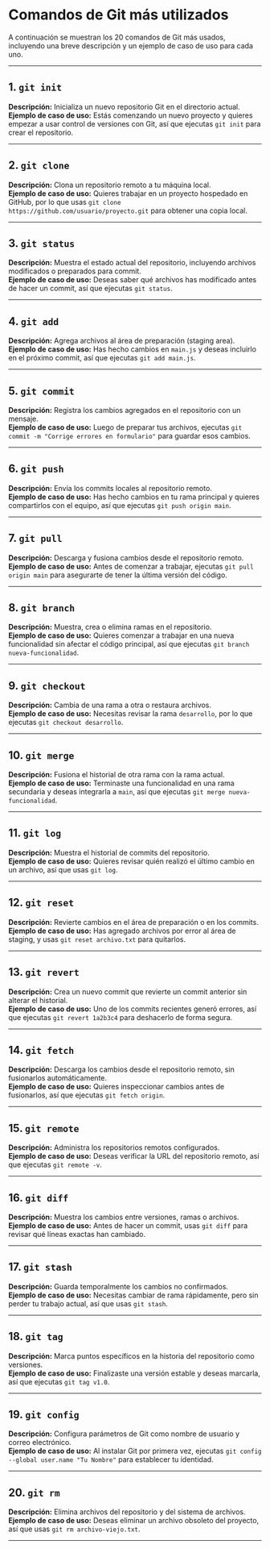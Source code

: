 
# Comandos de Git más utilizados

A continuación se muestran los 20 comandos de Git más usados, incluyendo una breve descripción y un ejemplo de caso de uso para cada uno.

---

## 1. `git init`
**Descripción:** Inicializa un nuevo repositorio Git en el directorio actual.  
**Ejemplo de caso de uso:** Estás comenzando un nuevo proyecto y quieres empezar a usar control de versiones con Git, así que ejecutas `git init` para crear el repositorio.

---

## 2. `git clone`
**Descripción:** Clona un repositorio remoto a tu máquina local.  
**Ejemplo de caso de uso:** Quieres trabajar en un proyecto hospedado en GitHub, por lo que usas `git clone https://github.com/usuario/proyecto.git` para obtener una copia local.

---

## 3. `git status`
**Descripción:** Muestra el estado actual del repositorio, incluyendo archivos modificados o preparados para commit.  
**Ejemplo de caso de uso:** Deseas saber qué archivos has modificado antes de hacer un commit, así que ejecutas `git status`.

---

## 4. `git add`
**Descripción:** Agrega archivos al área de preparación (staging area).  
**Ejemplo de caso de uso:** Has hecho cambios en `main.js` y deseas incluirlo en el próximo commit, así que ejecutas `git add main.js`.

---

## 5. `git commit`
**Descripción:** Registra los cambios agregados en el repositorio con un mensaje.  
**Ejemplo de caso de uso:** Luego de preparar tus archivos, ejecutas `git commit -m "Corrige errores en formulario"` para guardar esos cambios.

---

## 6. `git push`
**Descripción:** Envía los commits locales al repositorio remoto.  
**Ejemplo de caso de uso:** Has hecho cambios en tu rama principal y quieres compartirlos con el equipo, así que ejecutas `git push origin main`.

---

## 7. `git pull`
**Descripción:** Descarga y fusiona cambios desde el repositorio remoto.  
**Ejemplo de caso de uso:** Antes de comenzar a trabajar, ejecutas `git pull origin main` para asegurarte de tener la última versión del código.

---

## 8. `git branch`
**Descripción:** Muestra, crea o elimina ramas en el repositorio.  
**Ejemplo de caso de uso:** Quieres comenzar a trabajar en una nueva funcionalidad sin afectar el código principal, así que ejecutas `git branch nueva-funcionalidad`.

---

## 9. `git checkout`
**Descripción:** Cambia de una rama a otra o restaura archivos.  
**Ejemplo de caso de uso:** Necesitas revisar la rama `desarrollo`, por lo que ejecutas `git checkout desarrollo`.

---

## 10. `git merge`
**Descripción:** Fusiona el historial de otra rama con la rama actual.  
**Ejemplo de caso de uso:** Terminaste una funcionalidad en una rama secundaria y deseas integrarla a `main`, así que ejecutas `git merge nueva-funcionalidad`.

---

## 11. `git log`
**Descripción:** Muestra el historial de commits del repositorio.  
**Ejemplo de caso de uso:** Quieres revisar quién realizó el último cambio en un archivo, así que usas `git log`.

---

## 12. `git reset`
**Descripción:** Revierte cambios en el área de preparación o en los commits.  
**Ejemplo de caso de uso:** Has agregado archivos por error al área de staging, y usas `git reset archivo.txt` para quitarlos.

---

## 13. `git revert`
**Descripción:** Crea un nuevo commit que revierte un commit anterior sin alterar el historial.  
**Ejemplo de caso de uso:** Uno de los commits recientes generó errores, así que ejecutas `git revert 1a2b3c4` para deshacerlo de forma segura.

---

## 14. `git fetch`
**Descripción:** Descarga los cambios desde el repositorio remoto, sin fusionarlos automáticamente.  
**Ejemplo de caso de uso:** Quieres inspeccionar cambios antes de fusionarlos, así que ejecutas `git fetch origin`.

---

## 15. `git remote`
**Descripción:** Administra los repositorios remotos configurados.  
**Ejemplo de caso de uso:** Deseas verificar la URL del repositorio remoto, así que ejecutas `git remote -v`.

---

## 16. `git diff`
**Descripción:** Muestra los cambios entre versiones, ramas o archivos.  
**Ejemplo de caso de uso:** Antes de hacer un commit, usas `git diff` para revisar qué líneas exactas han cambiado.

---

## 17. `git stash`
**Descripción:** Guarda temporalmente los cambios no confirmados.  
**Ejemplo de caso de uso:** Necesitas cambiar de rama rápidamente, pero sin perder tu trabajo actual, así que usas `git stash`.

---

## 18. `git tag`
**Descripción:** Marca puntos específicos en la historia del repositorio como versiones.  
**Ejemplo de caso de uso:** Finalizaste una versión estable y deseas marcarla, así que ejecutas `git tag v1.0`.

---

## 19. `git config`
**Descripción:** Configura parámetros de Git como nombre de usuario y correo electrónico.  
**Ejemplo de caso de uso:** Al instalar Git por primera vez, ejecutas `git config --global user.name "Tu Nombre"` para establecer tu identidad.

---

## 20. `git rm`
**Descripción:** Elimina archivos del repositorio y del sistema de archivos.  
**Ejemplo de caso de uso:** Deseas eliminar un archivo obsoleto del proyecto, así que usas `git rm archivo-viejo.txt`.

---
